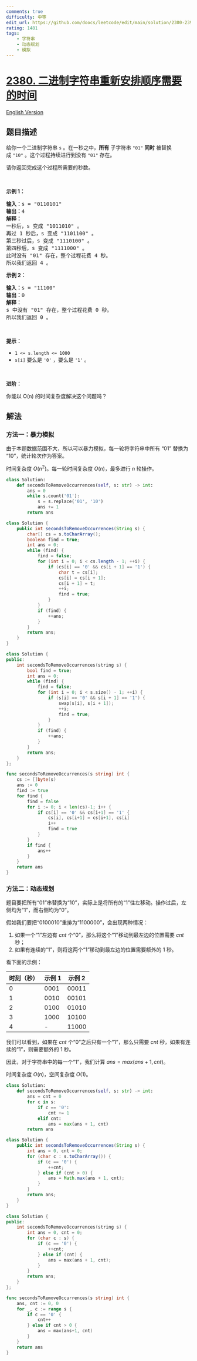 ```yaml
---
comments: true
difficulty: 中等
edit_url: https://github.com/doocs/leetcode/edit/main/solution/2300-2399/2380.Time%20Needed%20to%20Rearrange%20a%20Binary%20String/README.md
rating: 1481
tags:
    - 字符串
    - 动态规划
    - 模拟
---
```


# [2380. 二进制字符串重新安排顺序需要的时间](https://leetcode.cn/problems/time-needed-to-rearrange-a-binary-string)

[English Version](/solution/2300-2399/2380.Time%20Needed%20to%20Rearrange%20a%20Binary%20String/README_EN.md)

## 题目描述

<!-- 这里写题目描述 -->

<p>给你一个二进制字符串&nbsp;<code>s</code>&nbsp;。在一秒之中，<strong>所有</strong>&nbsp;子字符串&nbsp;<code>"01"</code> <strong>同时</strong>&nbsp;被替换成&nbsp;<code>"10"</code>&nbsp;。这个过程持续进行到没有&nbsp;<code>"01"</code>&nbsp;存在。</p>

<p>请你返回完成这个过程所需要的秒数。</p>

<p>&nbsp;</p>

<p><strong>示例 1：</strong></p>

<pre>
<b>输入：</b>s = "0110101"
<b>输出：</b>4
<b>解释：</b>
一秒后，s 变成 "1011010" 。
再过 1 秒后，s 变成 "1101100" 。
第三秒过后，s 变成 "1110100" 。
第四秒后，s 变成 "1111000" 。
此时没有 "01" 存在，整个过程花费 4 秒。
所以我们返回 4 。
</pre>

<p><strong>示例 2：</strong></p>

<pre>
<b>输入：</b>s = "11100"
<b>输出：</b>0
<strong>解释：</strong>
s 中没有 "01" 存在，整个过程花费 0 秒。
所以我们返回 0 。
</pre>

<p>&nbsp;</p>

<p><strong>提示：</strong></p>

<ul>
	<li><code>1 &lt;= s.length &lt;= 1000</code></li>
	<li><code>s[i]</code>&nbsp;要么是&nbsp;<code>'0'</code>&nbsp;，要么是&nbsp;<code>'1'</code> 。</li>
</ul>

<p>&nbsp;</p>

<p><strong>进阶：</strong></p>

<p>你能以 O(n) 的时间复杂度解决这个问题吗？</p>

## 解法

### 方法一：暴力模拟

由于本题数据范围不大，所以可以暴力模拟，每一轮将字符串中所有 “01” 替换为 “10”，统计轮次作为答案。

时间复杂度 $O(n^2)$。每一轮时间复杂度 $O(n)$，最多进行 $n$ 轮操作。

<!-- tabs:start -->

```python
class Solution:
    def secondsToRemoveOccurrences(self, s: str) -> int:
        ans = 0
        while s.count('01'):
            s = s.replace('01', '10')
            ans += 1
        return ans
```

```java
class Solution {
    public int secondsToRemoveOccurrences(String s) {
        char[] cs = s.toCharArray();
        boolean find = true;
        int ans = 0;
        while (find) {
            find = false;
            for (int i = 0; i < cs.length - 1; ++i) {
                if (cs[i] == '0' && cs[i + 1] == '1') {
                    char t = cs[i];
                    cs[i] = cs[i + 1];
                    cs[i + 1] = t;
                    ++i;
                    find = true;
                }
            }
            if (find) {
                ++ans;
            }
        }
        return ans;
    }
}
```

```cpp
class Solution {
public:
    int secondsToRemoveOccurrences(string s) {
        bool find = true;
        int ans = 0;
        while (find) {
            find = false;
            for (int i = 0; i < s.size() - 1; ++i) {
                if (s[i] == '0' && s[i + 1] == '1') {
                    swap(s[i], s[i + 1]);
                    ++i;
                    find = true;
                }
            }
            if (find) {
                ++ans;
            }
        }
        return ans;
    }
};
```

```go
func secondsToRemoveOccurrences(s string) int {
	cs := []byte(s)
	ans := 0
	find := true
	for find {
		find = false
		for i := 0; i < len(cs)-1; i++ {
			if cs[i] == '0' && cs[i+1] == '1' {
				cs[i], cs[i+1] = cs[i+1], cs[i]
				i++
				find = true
			}
		}
		if find {
			ans++
		}
	}
	return ans
}
```

<!-- tabs:end -->

### 方法二：动态规划

题目要把所有“01”串替换为“10”，实际上是将所有的“1”往左移动。操作过后，左侧均为“1”，而右侧均为“0”。

假如我们要把“0100010”重排为“1100000”，会出现两种情况：

1. 如果一个“1”左边有 $cnt$ 个“0”，那么将这个“1”移动到最左边的位置需要 $cnt$ 秒；
1. 如果有连续的“1”，则将这两个“1”移动到最左边的位置需要额外的 $1$ 秒。

看下面的示例：

| 时刻（秒） | 示例 1 | 示例 2 |
| ---------- | ------ | ------ |
| 0          | 0001   | 00011  |
| 1          | 0010   | 00101  |
| 2          | 0100   | 01010  |
| 3          | 1000   | 10100  |
| 4          | -      | 11000  |

我们可以看到，如果在 $cnt$ 个“0”之后只有一个“1”，那么只需要 $cnt$ 秒，如果有连续的“1”，则需要额外的 $1$ 秒。

因此，对于字符串中的每一个“1”，我们计算 $ans=max(ans+1, cnt)$。

时间复杂度 $O(n)$，空间复杂度 $O(1)$。

<!-- tabs:start -->

```python
class Solution:
    def secondsToRemoveOccurrences(self, s: str) -> int:
        ans = cnt = 0
        for c in s:
            if c == '0':
                cnt += 1
            elif cnt:
                ans = max(ans + 1, cnt)
        return ans
```

```java
class Solution {
    public int secondsToRemoveOccurrences(String s) {
        int ans = 0, cnt = 0;
        for (char c : s.toCharArray()) {
            if (c == '0') {
                ++cnt;
            } else if (cnt > 0) {
                ans = Math.max(ans + 1, cnt);
            }
        }
        return ans;
    }
}
```

```cpp
class Solution {
public:
    int secondsToRemoveOccurrences(string s) {
        int ans = 0, cnt = 0;
        for (char c : s) {
            if (c == '0') {
                ++cnt;
            } else if (cnt) {
                ans = max(ans + 1, cnt);
            }
        }
        return ans;
    }
};
```

```go
func secondsToRemoveOccurrences(s string) int {
	ans, cnt := 0, 0
	for _, c := range s {
		if c == '0' {
			cnt++
		} else if cnt > 0 {
			ans = max(ans+1, cnt)
		}
	}
	return ans
}
```

<!-- tabs:end -->

<!-- end -->
